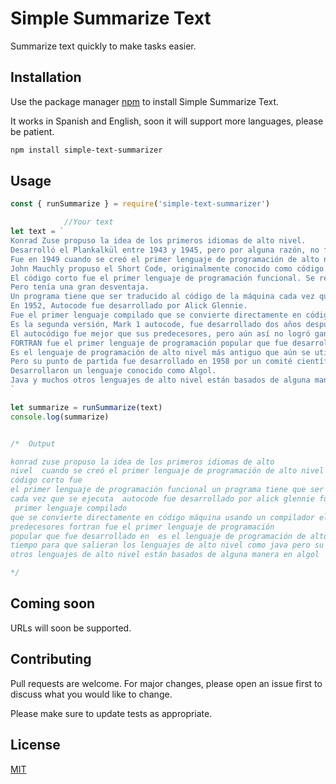 # Simple Summarize Text

Summarize text quickly to make tasks easier.

## Installation

Use the package manager [npm](https://nodejs.org/en/) to install Simple Summarize Text.

It works in Spanish and English, soon it will support more languages, please be patient.



```bash
npm install simple-text-summarizer
```

## Usage

```js
const { runSummarize } = require('simple-text-summarizer')

            //Your text
let text = `
Konrad Zuse propuso la idea de los primeros idiomas de alto nivel.
Desarrolló el Plankalkül entre 1943 y 1945, pero por alguna razón, no fue implementado.
Fue en 1949 cuando se creó el primer lenguaje de programación de alto nivel para computadoras electrónicas.
John Mauchly propuso el Short Code, originalmente conocido como código breve y fue implementado por William F Schmidt.
El código corto fue el primer lenguaje de programación funcional. Se representaba en una expresión matemática comprensible para los humanos.
Pero tenía una gran desventaja.
Un programa tiene que ser traducido al código de la máquina cada vez que se ejecuta. Este era un proceso mucho más lento.
En 1952, Autocode fue desarrollado por Alick Glennie.
Fue el primer lenguaje compilado que se convierte directamente en código máquina usando un compilador.
Es la segunda versión, Mark 1 autocode, fue desarrollado dos años después por R.A. Brooker para Mark 1.
El autocódigo fue mejor que sus predecesores, pero aún así no logró ganar popularidad.
FORTRAN fue el primer lenguaje de programación popular que fue desarrollado en 1954 por un equipo de IBM.
Es el lenguaje de programación de alto nivel más antiguo que aún se utiliza. Todavía había tiempo para que salieran los lenguajes de alto nivel como Java, C y C++.
Pero su punto de partida fue desarrollado en 1958 por un comité científico de investigación y usos científicos.
Desarrollaron un lenguaje conocido como Algol.
Java y muchos otros lenguajes de alto nivel están basados de alguna manera en Algol.
`

let summarize = runSummarize(text)
console.log(summarize)


/*  Output

konrad zuse propuso la idea de los primeros idiomas de alto 
nivel  cuando se creó el primer lenguaje de programación de alto nivel para computadoras electrónicas el 
código corto fue 
el primer lenguaje de programación funcional un programa tiene que ser traducido al código de la máquina 
cada vez que se ejecuta  autocode fue desarrollado por alick glennie fue el
 primer lenguaje compilado 
que se convierte directamente en código máquina usando un compilador el autocódigo fue mejor que sus 
predecesores fortran fue el primer lenguaje de programación 
popular que fue desarrollado en  es el lenguaje de programación de alto nivel más antiguo que aún se utiliza  todavía había 
tiempo para que salieran los lenguajes de alto nivel como java pero su punto de partida fue desarrollado en  java y muchos 
otros lenguajes de alto nivel están basados de alguna manera en algol

*/
```


## Coming soon
URLs will soon be supported.



## Contributing
Pull requests are welcome. For major changes, please open an issue first to discuss what you would like to change.

Please make sure to update tests as appropriate.

## License
[MIT](https://choosealicense.com/licenses/mit/)
